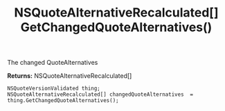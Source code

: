 ﻿---
uid: crmscript_ref_NSQuoteVersionValidated_GetChangedQuoteAlternatives
title: NSQuoteAlternativeRecalculated[] GetChangedQuoteAlternatives()
intellisense: NSQuoteVersionValidated.GetChangedQuoteAlternatives
keywords: NSQuoteVersionValidated, GetChangedQuoteAlternatives
so.topic: reference
---

The changed QuoteAlternatives

**Returns:** NSQuoteAlternativeRecalculated[]


```crmscript
NSQuoteVersionValidated thing;
NSQuoteAlternativeRecalculated[] changedQuoteAlternatives  = thing.GetChangedQuoteAlternatives();
```



